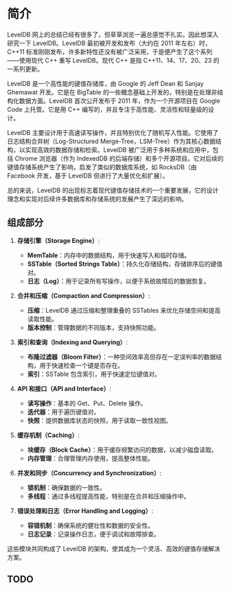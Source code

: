 # 简介

LevelDB 网上的总结已经有很多了，但草草浏览一遍总感觉不扎实。因此想深入研究一下 LevelDB。LevelDB 最初被开发和发布（大约在 2011 年左右）时，C++11 标准刚刚发布，许多新特性还没有被广泛采用，于是便产生了这个系列——使用现代 C++ 重写 LevelDB。现代 C++ 是指 C++11、14、17、20、23 的一系列更新。

LevelDB 是一个高性能的键值存储库，由 Google 的 Jeff Dean 和 Sanjay Ghemawat 开发。它是在 BigTable 的一些概念基础上开发的，特别是在处理非结构化数据方面。LevelDB 首次公开发布于 2011 年，作为一个开源项目在 Google Code 上托管。它是用 C++ 编写的，并且专注于高性能、灵活性和轻量级的设计。

LevelDB 主要设计用于高速读写操作，并且特别优化了随机写入性能。它使用了日志结构合并树（Log-Structured Merge-Tree，LSM-Tree）作为其核心数据结构，以实现高效的数据存储和检索。LevelDB 被广泛用于多种系统和应用中，包括 Chrome 浏览器（作为 IndexedDB 的后端存储）和多个开源项目。它对后续的键值存储系统产生了影响，启发了类似的数据库系统，如 RocksDB（由 Facebook 开发，基于 LevelDB 但进行了大量优化和扩展）。

总的来说，LevelDB 的出现标志着现代键值存储技术的一个重要发展，它的设计理念和实现对后续许多数据库和存储系统的发展产生了深远的影响。

## 组成部分


1. **存储引擎（Storage Engine）**:
   - **MemTable**：内存中的数据结构，用于快速写入和临时存储。
   - **SSTable（Sorted Strings Table）**：持久化存储结构，存储排序后的键值对。
   - **日志（Log）**：用于记录所有写操作，以便于系统故障后的数据恢复。

2. **合并和压缩（Compaction and Compression）**:
   - **压缩**：LevelDB 通过压缩和整理重叠的 SSTables 来优化存储空间和提高读取性能。
   - **版本控制**：管理数据的不同版本，支持快照功能。

3. **索引和查询（Indexing and Querying）**:
   - **布隆过滤器（Bloom Filter）**：一种空间效率高但存在一定误判率的数据结构，用于快速检查一个键是否存在。
   - **索引**：SSTable 包含索引，用于快速定位键值对。

4. **API 和接口（API and Interface）**:
   - **读写操作**：基本的 Get、Put、Delete 操作。
   - **迭代器**：用于遍历键值对。
   - **快照**：提供数据库状态的快照，用于读取一致性视图。

5. **缓存机制（Caching）**:
   - **块缓存（Block Cache）**：用于缓存频繁访问的数据，以减少磁盘读取。
   - **内存管理**：合理管理内存使用，提高整体性能。

6. **并发和同步（Concurrency and Synchronization）**:
   - **锁机制**：确保数据的一致性。
   - **多线程**：通过多线程提高性能，特别是在合并和压缩操作中。

7. **错误处理和日志（Error Handling and Logging）**:
   - **容错机制**：确保系统的健壮性和数据的安全性。
   - **日志记录**：记录操作日志，便于调试和故障排查。

这些模块共同构成了 LevelDB 的架构，使其成为一个灵活、高效的键值存储解决方案。


## TODO

